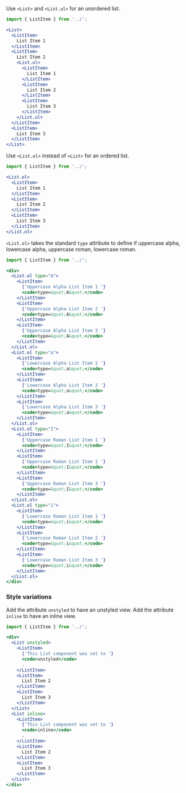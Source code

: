 Use `<List>` and `<List.ul>` for an unordered list.

```jsx in Markdown
import { ListItem } from '../';

<List>
  <ListItem>
    List Item 1
  </ListItem>
  <ListItem>
    List Item 2
    <List.ul>
      <ListItem>
        List Item 1
      </ListItem>
      <ListItem>
        List Item 2
      </ListItem>
      <ListItem>
        List Item 3
      </ListItem>
    </List.ul>
  </ListItem>
  <ListItem>
    List Item 3
  </ListItem>
</List>
```

Use `<List.ol>` instead of `<List>` for an ordered list.

```jsx in Markdown
import { ListItem } from '../';

<List.ol>
  <ListItem>
    List Item 1
  </ListItem>
  <ListItem>
    List Item 2
  </ListItem>
  <ListItem>
    List Item 3
  </ListItem>
</List.ol>
```

`<List.ol>` takes the standard `type` attribute to define if uppercase alpha, lowercase alpha, uppercase roman, lowercase roman.

```jsx in Markdown
import { ListItem } from '../';

<div>
  <List.ol type="A">
    <ListItem>
      {'Uppercase Alpha List Item 1 '}
      <code>type=&quot;A&quot;</code>
    </ListItem>
    <ListItem>
      {'Uppercase Alpha List Item 2 '}
      <code>type=&quot;A&quot;</code>
    </ListItem>
    <ListItem>
      {'Uppercase Alpha List Item 3 '}
      <code>type=&quot;A&quot;</code>
    </ListItem>
  </List.ol>
  <List.ol type="a">
    <ListItem>
      {'Lowercase Alpha List Item 1 '}
      <code>type=&quot;a&quot;</code>
    </ListItem>
    <ListItem>
      {'Lowercase Alpha List Item 2 '}
      <code>type=&quot;a&quot;</code>
    </ListItem>
    <ListItem>
      {'Lowercase Alpha List Item 3 '}
      <code>type=&quot;a&quot;</code>
    </ListItem>
  </List.ol>
  <List.ol type="I">
    <ListItem>
      {'Uppercase Roman List Item 1 '}
      <code>type=&quot;I&quot;</code>
    </ListItem>
    <ListItem>
      {'Uppercase Roman List Item 2 '}
      <code>type=&quot;I&quot;</code>
    </ListItem>
    <ListItem>
      {'Uppercase Roman List Item 3 '}
      <code>type=&quot;I&quot;</code>
    </ListItem>
  </List.ol>
  <List.ol type="i">
    <ListItem>
      {'Lowercase Roman List Item 1 '}
      <code>type=&quot;i&quot;</code>
    </ListItem>
    <ListItem>
      {'Lowercase Roman List Item 2 '}
      <code>type=&quot;i&quot;</code>
    </ListItem>
    <ListItem>
      {'Lowercase Roman List Item 3 '}
      <code>type=&quot;i&quot;</code>
    </ListItem>
  </List.ol>
</div>
```

### Style variations

Add the attribute `unstyled` to have an unstyled view. Add the attribute `inline` to have an inline view.

```jsx in Markdown
import { ListItem } from '../';

<div>
  <List unstyled>
    <ListItem>
      {'This List component was set to '}
      <code>unstyled</code>
      .
    </ListItem>
    <ListItem>
      List Item 2
    </ListItem>
    <ListItem>
      List Item 3
    </ListItem>
  </List>
  <List inline>
    <ListItem>
      {'This List component was set to '}
      <code>inline</code>
      .
    </ListItem>
    <ListItem>
      List Item 2
    </ListItem>
    <ListItem>
      List Item 3
    </ListItem>
  </List>
</div>
```

